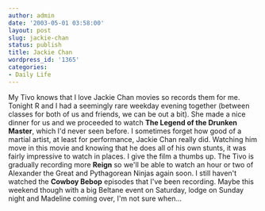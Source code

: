 ```yaml
---
author: admin
date: '2003-05-01 03:58:00'
layout: post
slug: jackie-chan
status: publish
title: Jackie Chan
wordpress_id: '1365'
categories:
- Daily Life
---
```


My Tivo knows that I love Jackie Chan movies so records them for me.
Tonight R and I had a seemingly rare weekday evening together (between
classes for both of us and friends, we can be out a bit). She made a
nice dinner for us and we proceeded to watch **The Legend of the Drunken
Master**, which I'd never seen before. I sometimes forget how good of a
martial artist, at least for performance, Jackie Chan really did.
Watching him move in this movie and knowing that he does all of his own
stunts, it was fairly impressive to watch in places. I give the film a
thumbs up. The Tivo is gradually recording more **Reign** so we'll be
able to watch an hour or two of Alexander the Great and Pythagorean
Ninjas again soon. I still haven't watched the **Cowboy Bebop** episodes
that I've been recording. Maybe this weekend though with a big Beltane
event on Saturday, lodge on Sunday night and Madeline coming over, I'm
not sure when...
